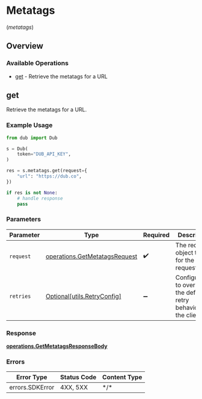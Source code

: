 # Metatags
(*metatags*)

## Overview

### Available Operations

* [get](#get) - Retrieve the metatags for a URL

## get

Retrieve the metatags for a URL.

### Example Usage

```python
from dub import Dub

s = Dub(
    token="DUB_API_KEY",
)

res = s.metatags.get(request={
    "url": "https://dub.co",
})

if res is not None:
    # handle response
    pass

```

### Parameters

| Parameter                                                                      | Type                                                                           | Required                                                                       | Description                                                                    |
| ------------------------------------------------------------------------------ | ------------------------------------------------------------------------------ | ------------------------------------------------------------------------------ | ------------------------------------------------------------------------------ |
| `request`                                                                      | [operations.GetMetatagsRequest](../../models/operations/getmetatagsrequest.md) | :heavy_check_mark:                                                             | The request object to use for the request.                                     |
| `retries`                                                                      | [Optional[utils.RetryConfig]](../../models/utils/retryconfig.md)               | :heavy_minus_sign:                                                             | Configuration to override the default retry behavior of the client.            |

### Response

**[operations.GetMetatagsResponseBody](../../models/operations/getmetatagsresponsebody.md)**

### Errors

| Error Type      | Status Code     | Content Type    |
| --------------- | --------------- | --------------- |
| errors.SDKError | 4XX, 5XX        | \*/\*           |